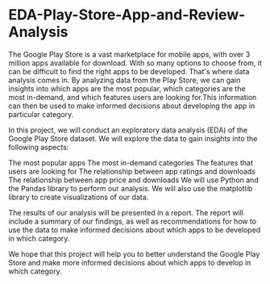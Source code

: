 # EDA-Play-Store-App-and-Review-Analysis
The Google Play Store is a vast marketplace for mobile apps, with over 3 million apps available for download. With so many options to choose from, it can be difficult to find the right apps to be developed. That's where data analysis comes in. By analyzing data from the Play Store, we can gain insights into which apps are the most popular, which categories are the most in-demand, and which features users are looking for.This information can then be used to make informed decisions about developing the app in particular category.

In this project, we will conduct an exploratory data analysis (EDA) of the Google Play Store dataset. We will explore the data to gain insights into the following aspects:

The most popular apps
The most in-demand categories
The features that users are looking for
The relationship between app ratings and downloads
The relationship between app price and downloads
We will use Python and the Pandas library to perform our analysis. We will also use the matplotlib library to create visualizations of our data.

The results of our analysis will be presented in a report. The report will include a summary of our findings, as well as recommendations for how to use the data to make informed decisions about which apps to be developed in which category.

We hope that this project will help you to better understand the Google Play Store and make more informed decisions about which apps to develop in which category.
